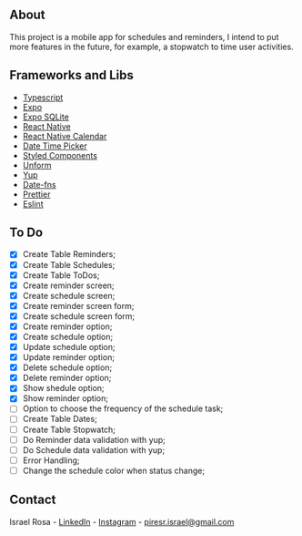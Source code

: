 ## About
This project is a mobile app for schedules and reminders, I intend to put more features in the future, for example, a stopwatch to time user activities.

## Frameworks and Libs 
- [Typescript](https://www.typescriptlang.org/)
- [Expo](https://expo.io/)
- [Expo SQLite](https://docs.expo.io/versions/latest/sdk/sqlite/)
- [React Native](https://reactnative.dev/)
- [React Native Calendar](https://github.com/wix/react-native-calendars)
- [Date Time Picker](https://github.com/react-native-datetimepicker/datetimepicker)
- [Styled Components](https://styled-components.com/)
- [Unform](https://unform.dev/)
- [Yup](https://github.com/jquense/yup)
- [Date-fns](https://date-fns.org/)
- [Prettier](https://prettier.io/)
- [Eslint](https://eslint.org/)

## To Do
- [x] Create Table Reminders;
- [x] Create Table Schedules;
- [x] Create Table ToDos;
- [x] Create reminder screen;
- [x] Create schedule screen;
- [x] Create reminder screen form;
- [x] Create schedule screen form;
- [x] Create reminder option;
- [x] Create schedule option;
- [x] Update schedule option;
- [x] Update reminder option;
- [x] Delete schedule option;
- [x] Delete reminder option;
- [x] Show shedule option;
- [x] Show reminder option;
- [ ] Option to choose the frequency of the schedule task;
- [ ] Create Table Dates;
- [ ] Create Table Stopwatch;
- [ ] Do Reminder data validation with yup;
- [ ] Do Schedule data validation with yup;
- [ ] Error Handling;
- [ ] Change the schedule color when status change;

## Contact
Israel Rosa - [LinkedIn](https://www.linkedin.com/in/piresr-israel/) - [Instagram](https://www.instagram.com/israelp.rosa/) - piresr.israel@gmail.com
